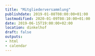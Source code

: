 ```yaml
---
title: "Mitgliederversammlung"
publishdate: 2019-01-08T08:00:00+01:00
lastmodified: 2020-01-09T08:10:00+01:00
date: 2019-06-15T19:00:00+02:00
location: dinkelhof
draft: false
outputs:
- html
- calendar
---
```

